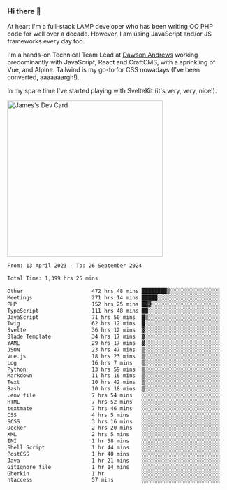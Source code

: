 ### Hi there 👋

<!--
**JamesNock/JamesNock** is a ✨ _special_ ✨ repository because its `README.md` (this file) appears on your GitHub profile.

Here are some ideas to get you started:

- 🔭 I’m currently working on ...
- 🌱 I’m currently learning ...
- 👯 I’m looking to collaborate on ...
- 🤔 I’m looking for help with ...
- 💬 Ask me about ...
- 📫 How to reach me: ...
- 😄 Pronouns: ...
- ⚡ Fun fact: ...
-->
At heart I'm a full-stack LAMP developer who has been writing OO PHP code for well over a decade. However, I am using JavaScript and/or JS frameworks every day too.

I'm a hands-on Technical Team Lead at [Dawson Andrews](https://www.dawsonandrews.com/) working predominantly with JavaScript, React and CraftCMS, with a sprinkling of Vue, and Alpine. Tailwind is my go-to for CSS nowadays (I've been converted, aaaaaaargh!).

In my spare time I've started playing with SvelteKit (it's very, very, nice!).

<a href="https://app.daily.dev/h2onock"><img src="https://api.daily.dev/devcards/v2/XQraFlxE3JPWOlcSuOB2K.png?type=default&r=18u" width="356" alt="James's Dev Card"/></a>

<!--START_SECTION:waka-->

```txt
From: 13 April 2023 - To: 26 September 2024

Total Time: 1,399 hrs 25 mins

Other                      472 hrs 48 mins ████████▒░░░░░░░░░░░░░░░░   33.79 %
Meetings                   271 hrs 14 mins █████░░░░░░░░░░░░░░░░░░░░   19.39 %
PHP                        152 hrs 25 mins ██▓░░░░░░░░░░░░░░░░░░░░░░   10.89 %
TypeScript                 111 hrs 48 mins ██░░░░░░░░░░░░░░░░░░░░░░░   07.99 %
JavaScript                 71 hrs 50 mins  █▒░░░░░░░░░░░░░░░░░░░░░░░   05.13 %
Twig                       62 hrs 12 mins  █░░░░░░░░░░░░░░░░░░░░░░░░   04.45 %
Svelte                     36 hrs 12 mins  ▓░░░░░░░░░░░░░░░░░░░░░░░░   02.59 %
Blade Template             34 hrs 17 mins  ▓░░░░░░░░░░░░░░░░░░░░░░░░   02.45 %
YAML                       29 hrs 17 mins  ▓░░░░░░░░░░░░░░░░░░░░░░░░   02.09 %
JSON                       23 hrs 47 mins  ▒░░░░░░░░░░░░░░░░░░░░░░░░   01.70 %
Vue.js                     18 hrs 23 mins  ▒░░░░░░░░░░░░░░░░░░░░░░░░   01.31 %
Log                        16 hrs 7 mins   ▒░░░░░░░░░░░░░░░░░░░░░░░░   01.15 %
Python                     13 hrs 59 mins  ▒░░░░░░░░░░░░░░░░░░░░░░░░   01.00 %
Markdown                   11 hrs 16 mins  ▒░░░░░░░░░░░░░░░░░░░░░░░░   00.81 %
Text                       10 hrs 42 mins  ▒░░░░░░░░░░░░░░░░░░░░░░░░   00.77 %
Bash                       10 hrs 18 mins  ▒░░░░░░░░░░░░░░░░░░░░░░░░   00.74 %
.env file                  7 hrs 54 mins   ░░░░░░░░░░░░░░░░░░░░░░░░░   00.56 %
HTML                       7 hrs 52 mins   ░░░░░░░░░░░░░░░░░░░░░░░░░   00.56 %
textmate                   7 hrs 46 mins   ░░░░░░░░░░░░░░░░░░░░░░░░░   00.56 %
CSS                        4 hrs 5 mins    ░░░░░░░░░░░░░░░░░░░░░░░░░   00.29 %
SCSS                       3 hrs 16 mins   ░░░░░░░░░░░░░░░░░░░░░░░░░   00.23 %
Docker                     2 hrs 20 mins   ░░░░░░░░░░░░░░░░░░░░░░░░░   00.17 %
XML                        2 hrs 5 mins    ░░░░░░░░░░░░░░░░░░░░░░░░░   00.15 %
INI                        1 hr 58 mins    ░░░░░░░░░░░░░░░░░░░░░░░░░   00.14 %
Shell Script               1 hr 44 mins    ░░░░░░░░░░░░░░░░░░░░░░░░░   00.12 %
PostCSS                    1 hr 40 mins    ░░░░░░░░░░░░░░░░░░░░░░░░░   00.12 %
Java                       1 hr 21 mins    ░░░░░░░░░░░░░░░░░░░░░░░░░   00.10 %
GitIgnore file             1 hr 14 mins    ░░░░░░░░░░░░░░░░░░░░░░░░░   00.09 %
Gherkin                    1 hr            ░░░░░░░░░░░░░░░░░░░░░░░░░   00.07 %
htaccess                   57 mins         ░░░░░░░░░░░░░░░░░░░░░░░░░   00.07 %
```

<!--END_SECTION:waka-->
